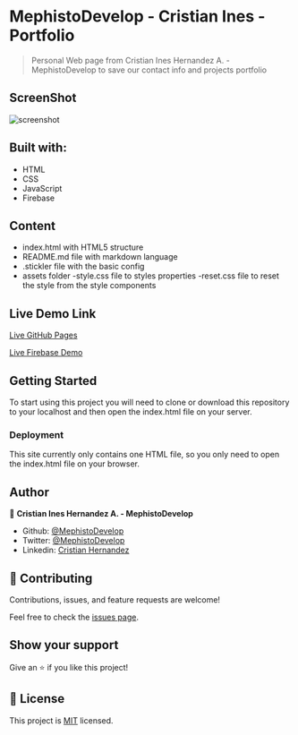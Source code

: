 # MephistoDevelop - Cristian Ines - Portfolio

> Personal Web page from Cristian Ines Hernandez A. - MephistoDevelop to save our contact info and projects portfolio

## ScreenShot

![screenshot](./public/assets/img/portfolio.gif)

## Built with:

- HTML
- CSS
- JavaScript
- Firebase

## Content

- index.html with HTML5 structure
- README.md file with markdown language
- .stickler file with the basic config
- assets folder
  -style.css file to styles properties
  -reset.css file to reset the style from the style components

## Live Demo Link

[Live GitHub Pages](https://mephistodevelop.github.io/MephistoDevelop_webpage/public/index.html)

[Live Firebase Demo](https://mephistodevelop.firebaseapp.com)


## Getting Started
To start using this project you will need to clone or download this repository to your localhost and then open the index.html file on your server.

### Deployment

This site currently only contains one HTML file, so you only need to open the index.html file on your browser.

## Author

👤 **Cristian Ines Hernandez A. - MephistoDevelop**

- Github: [@MephistoDevelop](https://github.com/MephistoDevelop)
- Twitter: [@MephistoDevelop](https://twitter.com/MephistoDevelop)
- Linkedin: [Cristian Hernandez](https://www.linkedin.com/in/cristian-hernandez1992/)

## 🤝 Contributing

Contributions, issues, and feature requests are welcome!

Feel free to check the [issues page](issues/).

## Show your support

Give an ⭐️ if you like this project!

## 📝 License

This project is [MIT](lic.url) licensed.

